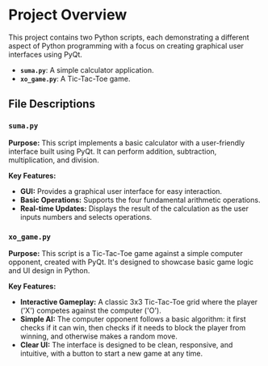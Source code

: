 # Project Overview

This project contains two Python scripts, each demonstrating a different aspect of Python programming with a focus on creating graphical user interfaces using PyQt.

- **`suma.py`**: A simple calculator application.
- **`xo_game.py`**: A Tic-Tac-Toe game.

## File Descriptions

### `suma.py`

**Purpose:** This script implements a basic calculator with a user-friendly interface built using PyQt. It can perform addition, subtraction, multiplication, and division.

**Key Features:**

- **GUI:** Provides a graphical user interface for easy interaction.
- **Basic Operations:** Supports the four fundamental arithmetic operations.
- **Real-time Updates:** Displays the result of the calculation as the user inputs numbers and selects operations.

### `xo_game.py`

**Purpose:** This script is a Tic-Tac-Toe game against a simple computer opponent, created with PyQt. It's designed to showcase basic game logic and UI design in Python.

**Key Features:**

- **Interactive Gameplay:** A classic 3x3 Tic-Tac-Toe grid where the player ('X') competes against the computer ('O').
- **Simple AI:** The computer opponent follows a basic algorithm: it first checks if it can win, then checks if it needs to block the player from winning, and otherwise makes a random move.
- **Clear UI:** The interface is designed to be clean, responsive, and intuitive, with a button to start a new game at any time.
